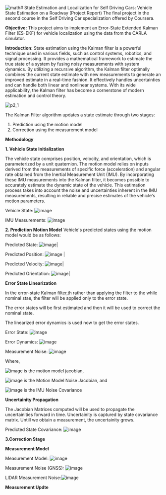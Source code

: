 ![math](https://github.com/AmarchandC/State-Estimation-and-Localization-for-Self-Driving-Cars-Vehicle-State-Estimation-on-a-Roadway/assets/82858194/368a50c7-ee37-4b32-8d16-9318dc5c9ccc)# State Estimation and Localization for Self Driving Cars: Vehicle State Estimation on a Roadway (Project Report)
The final project in the second course in the Self Driving Car specialization offered by Coursera.

**Objective:** This project aims to implement an Error-State Extended Kalman Filter (ES-EKF) for vehicle localization using the data from the CARLA simulator. 

**Introduction:** State estimation using the Kalman filter is a powerful technique used in various fields, such as control systems, robotics, and signal processing. It provides a mathematical framework to estimate the true state of a system by fusing noisy measurements with system dynamics. By utilizing a recursive algorithm, the Kalman filter optimally combines the current state estimate with new measurements to generate an improved estimate in a real-time fashion. It effectively handles uncertainties and can handle both linear and nonlinear systems. With its wide applicability, the Kalman filter has become a cornerstone of modern estimation and control theory.

![p2_1](https://github.com/AmarchandC/State-Estimation-and-Localization-for-Self-Driving-Cars-Vehicle-State-Estimation-on-a-Roadway/assets/82858194/e3c4672b-bd26-4372-9974-f9b4cf68e555)


The Kalman Filter algorithm updates a state estimate through two stages:
1. Prediction using the motion model
2. Correction using the measurement model

**Methodology**

**1. Vehicle State Initialization**

The vehicle state comprises position, velocity, and orientation, which is parameterized by a unit quaternion. The motion model relies on inputs derived from the measurements of specific force (acceleration) and angular rate obtained from the Inertial Measurement Unit (IMU). By incorporating these IMU measurements into the Kalman filter, it becomes possible to accurately estimate the dynamic state of the vehicle. This estimation process takes into account the noise and uncertainties inherent in the IMU measurements, resulting in reliable and precise estimates of the vehicle's motion parameters.


Vehicle State: ![image](https://github.com/AmarchandC/State-Estimation-and-Localization-for-Self-Driving-Cars-Vehicle-State-Estimation-on-a-Roadway/assets/82858194/d5aced71-aa74-4303-b76a-d822f8553ce1)

IMU Measurements: ![image](https://github.com/AmarchandC/State-Estimation-and-Localization-for-Self-Driving-Cars-Vehicle-State-Estimation-on-a-Roadway/assets/82858194/c5e2b860-384a-4861-a19d-8ce21790efff)

**2. Prediction**
**Motion Model**
Vehicle's predicted states using the motion model would be as follows:

Predicted State: ![image](https://github.com/AmarchandC/State-Estimation-and-Localization-for-Self-Driving-Cars-Vehicle-State-Estimation-on-a-Roadway/assets/82858194/1bf01117-c499-41ee-b4b7-8944c63b534a)|


Predicted Position: ![image](https://github.com/AmarchandC/State-Estimation-and-Localization-for-Self-Driving-Cars-Vehicle-State-Estimation-on-a-Roadway/assets/82858194/eb129568-ac70-4dd3-8d10-8432c1bb2412) |


Predicted Velocity: ![image](https://github.com/AmarchandC/State-Estimation-and-Localization-for-Self-Driving-Cars-Vehicle-State-Estimation-on-a-Roadway/assets/82858194/6f41752f-07b4-4142-bd70-8f3bd520fa8a)|


Predicted Orientation: ![image](https://github.com/AmarchandC/State-Estimation-and-Localization-for-Self-Driving-Cars-Vehicle-State-Estimation-on-a-Roadway/assets/82858194/03826944-5fb2-464a-bf92-f2c835527ad1)|

**Error State Linearization**

In the error-state Kalman filter,th rather than applying the filter to the while nominal stae, the filter will be applied only to the error state.

The error states will be first estimated and then it will be used to correct the nominal state.

The linearized error dynamics is used now to get the error states.

Error State: ![image](https://github.com/AmarchandC/State-Estimation-and-Localization-for-Self-Driving-Cars-Vehicle-State-Estimation-on-a-Roadway/assets/82858194/3988f651-60a6-45b3-9fa2-8f2772a60ed5)

Error Dynamics: ![image](https://github.com/AmarchandC/State-Estimation-and-Localization-for-Self-Driving-Cars-Vehicle-State-Estimation-on-a-Roadway/assets/82858194/b52ee675-e484-47c6-a388-e23cb5cf0624)

Measurement Noise: ![image](https://github.com/AmarchandC/State-Estimation-and-Localization-for-Self-Driving-Cars-Vehicle-State-Estimation-on-a-Roadway/assets/82858194/48a6409c-48f8-4dde-b140-45b001317b9b)

Where, 

![image](https://github.com/AmarchandC/State-Estimation-and-Localization-for-Self-Driving-Cars-Vehicle-State-Estimation-on-a-Roadway/assets/82858194/82d3dcad-3abe-4c7a-ac4c-6eb5007a037c) is the motion model jacobian,

![image](https://github.com/AmarchandC/State-Estimation-and-Localization-for-Self-Driving-Cars-Vehicle-State-Estimation-on-a-Roadway/assets/82858194/3c285c0b-4277-4cb7-aa7d-6c9df12d3775) is the Motion Model Noise Jacobian, and


![image](https://github.com/AmarchandC/State-Estimation-and-Localization-for-Self-Driving-Cars-Vehicle-State-Estimation-on-a-Roadway/assets/82858194/5a97f89f-1872-4999-b163-b5c03520f96e) is the IMU Noise Covariance


**Uncertainity Propagation**

The Jacobian Matrices computed will be used to propagate the uncertainities forward in time. Uncertainity is captured by state covariance matrix. Untill we obtain a measurement, the uncertainity grows.


Predicted State Covariance: ![image](https://github.com/AmarchandC/State-Estimation-and-Localization-for-Self-Driving-Cars-Vehicle-State-Estimation-on-a-Roadway/assets/82858194/05016ccf-b0ad-4f2e-83df-365cab7a539d)

**3.Correction Stage**

**Measurement Model**


Measurement Model: ![image](https://github.com/AmarchandC/State-Estimation-and-Localization-for-Self-Driving-Cars-Vehicle-State-Estimation-on-a-Roadway/assets/82858194/b69b73cb-6988-4ae8-a106-a3736ab86a26)


Measurement Noise (GNSS): ![image](https://github.com/AmarchandC/State-Estimation-and-Localization-for-Self-Driving-Cars-Vehicle-State-Estimation-on-a-Roadway/assets/82858194/278348a2-9728-4bd6-ade0-9e361fe52a88)


LIDAR Measurement Noise:![image](https://github.com/AmarchandC/State-Estimation-and-Localization-for-Self-Driving-Cars-Vehicle-State-Estimation-on-a-Roadway/assets/82858194/51694121-4634-44a4-8924-d52f9e1d9978)

**Measurement Updte**
